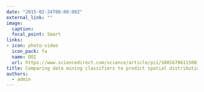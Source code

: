 ```yaml
---
date: "2015-02-24T00:00:00Z"
external_link: ""
image:
  caption: 
  focal_point: Smart
links:
- icon: photo-video
  icon_pack: fa
  name: DOI
  url: https://www.sciencedirect.com/science/article/pii/S0016706115001147
title: Comparing data mining classifiers to predict spatial distribution of USDA family soil groups in Baneh region Iran
authors: 
  - admin
---
```


